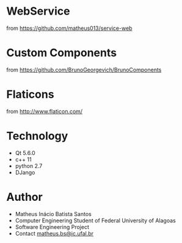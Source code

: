 # WebService

from https://github.com/matheus013/service-web

# Custom Components

from https://github.com/BrunoGeorgevich/BrunoComponents

# Flaticons

from http://www.flaticon.com/

# Technology

- Qt 5.6.0
- c++ 11
- python 2.7
- DJango 

# Author
- Matheus Inácio Batista Santos
- Computer Engineering Student of Federal University of Alagoas
- Software Engineering Project
- Contact matheus.bs@ic.ufal.br
